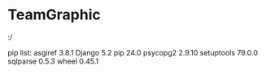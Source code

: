 # TeamGraphic
:/

pip list:
asgiref    3.8.1
Django     5.2
pip        24.0
psycopg2   2.9.10
setuptools 79.0.0
sqlparse   0.5.3
wheel      0.45.1